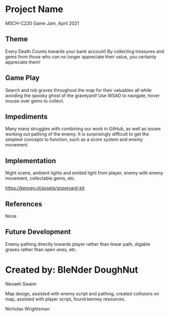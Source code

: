 # Project Name
MSCH-C220 Game Jam, April 2021

## Theme
Every Death Counts towards your bank account! By collecting treasures and gems from those who can no longer appreciate their value, you certainly appreciate them!

## Game Play
Search and rob graves throughout the map for their valuables all while avoiding the spooky ghost of the graveyard!
Use WSAD to navigate, hover mouse over gems to collect.

## Impediments
Many many struggles with combining our work in GitHub, as well as issues working out pathing of the enemy. It is surprisingly difficult to get the simplest concepts to function, such as a score system and enemy movement.

## Implementation
Night scene, ambient lights and emited light from player, enemy with enemy movement, collectable gems, etc.

https://kenney.nl/assets/graveyard-kit

## References
None
## Future Development
Enemy pathing directly towards player rather than linear path, digable graves rather than open ones, etc.
# Created by: BleNder DoughNut
Nevaeh Swaim

Map design, assisted with enemy script and pathing, created collisions on map, assisted with player script, found kenney resources.

Nicholas Wrightsman
